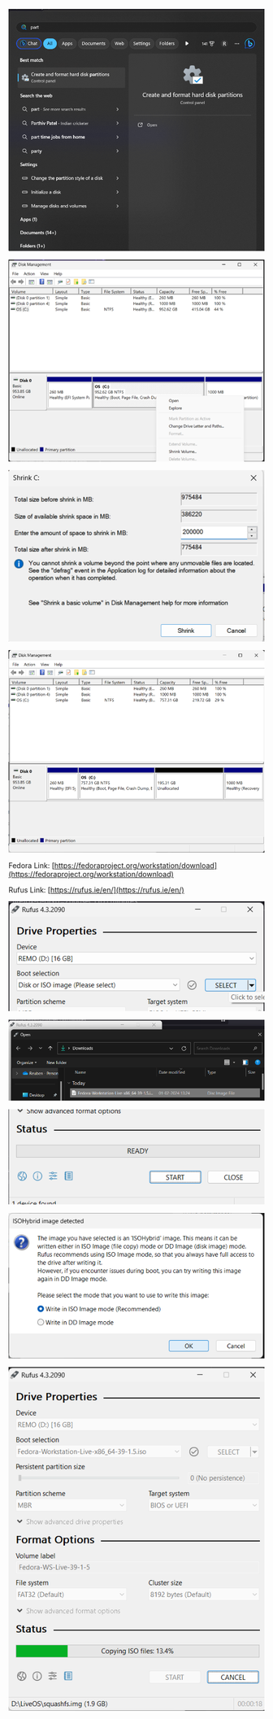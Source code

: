 ![Pasted image 20240201131926](https://raw.githubusercontent.com/ReubenReny03/How-to-install-Fedora-DualBoot/main/Pasted%20image%2020240201131926.png)

![Pasted image 20240201132153](https://raw.githubusercontent.com/ReubenReny03/How-to-install-Fedora-DualBoot/main/Pasted%20image%2020240201132153.png)

![Pasted image 20240201132211](https://raw.githubusercontent.com/ReubenReny03/How-to-install-Fedora-DualBoot/main/Pasted%20image%2020240201132211.png)

![Pasted image 20240201132237](https://raw.githubusercontent.com/ReubenReny03/How-to-install-Fedora-DualBoot/main/Pasted%20image%2020240201132237.png)

Fedora Link: [https://fedoraproject.org/workstation/download](https://fedoraproject.org/workstation/download)

Rufus Link: [https://rufus.ie/en/](https://rufus.ie/en/)

![Pasted image 20240201150816](https://raw.githubusercontent.com/ReubenReny03/How-to-install-Fedora-DualBoot/main/Pasted%20image%2020240201150816.png)

![Pasted image 20240201150902](https://raw.githubusercontent.com/ReubenReny03/How-to-install-Fedora-DualBoot/main/Pasted%20image%2020240201150902.png)

![Pasted image 20240201155922](https://raw.githubusercontent.com/ReubenReny03/How-to-install-Fedora-DualBoot/main/Pasted%20image%2020240201155922.png)

![Pasted image 20240201155934](https://raw.githubusercontent.com/ReubenReny03/How-to-install-Fedora-DualBoot/main/Pasted%20image%2020240201155934.png)

![Pasted image 20240201160105](https://raw.githubusercontent.com/ReubenReny03/How-to-install-Fedora-DualBoot/main/Pasted%20image%2020240201160105.png)

